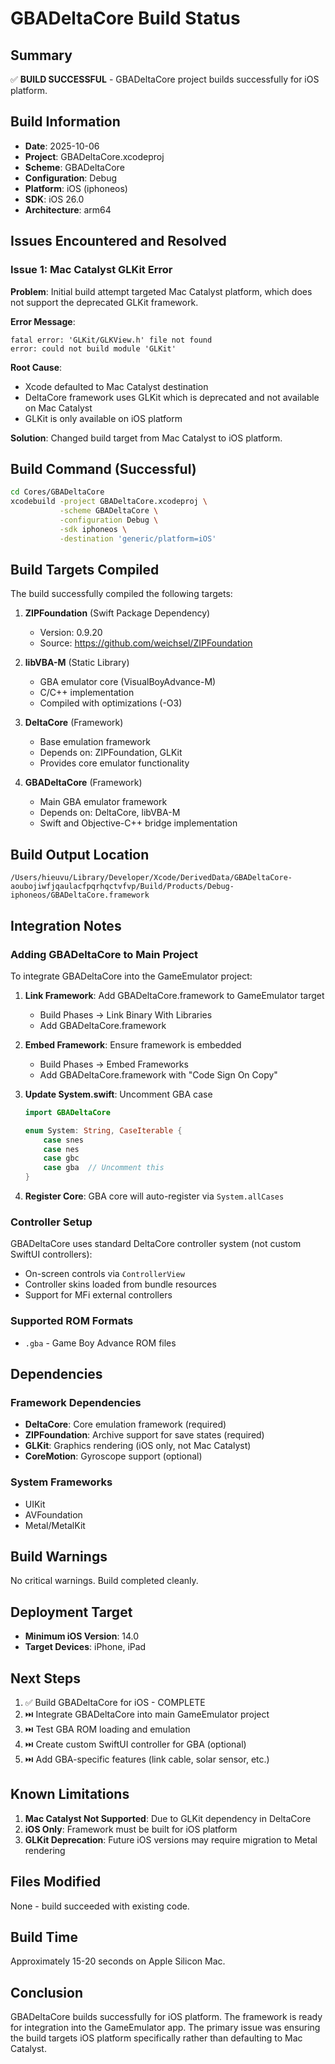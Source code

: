# GBADeltaCore Build Status

## Summary
✅ **BUILD SUCCESSFUL** - GBADeltaCore project builds successfully for iOS platform.

## Build Information
- **Date**: 2025-10-06
- **Project**: GBADeltaCore.xcodeproj
- **Scheme**: GBADeltaCore
- **Configuration**: Debug
- **Platform**: iOS (iphoneos)
- **SDK**: iOS 26.0
- **Architecture**: arm64

## Issues Encountered and Resolved

### Issue 1: Mac Catalyst GLKit Error
**Problem**: Initial build attempt targeted Mac Catalyst platform, which does not support the deprecated GLKit framework.

**Error Message**:
```
fatal error: 'GLKit/GLKView.h' file not found
error: could not build module 'GLKit'
```

**Root Cause**:
- Xcode defaulted to Mac Catalyst destination
- DeltaCore framework uses GLKit which is deprecated and not available on Mac Catalyst
- GLKit is only available on iOS platform

**Solution**: Changed build target from Mac Catalyst to iOS platform.

## Build Command (Successful)

```bash
cd Cores/GBADeltaCore
xcodebuild -project GBADeltaCore.xcodeproj \
           -scheme GBADeltaCore \
           -configuration Debug \
           -sdk iphoneos \
           -destination 'generic/platform=iOS'
```

## Build Targets Compiled

The build successfully compiled the following targets:

1. **ZIPFoundation** (Swift Package Dependency)
   - Version: 0.9.20
   - Source: https://github.com/weichsel/ZIPFoundation

2. **libVBA-M** (Static Library)
   - GBA emulator core (VisualBoyAdvance-M)
   - C/C++ implementation
   - Compiled with optimizations (-O3)

3. **DeltaCore** (Framework)
   - Base emulation framework
   - Depends on: ZIPFoundation, GLKit
   - Provides core emulator functionality

4. **GBADeltaCore** (Framework)
   - Main GBA emulator framework
   - Depends on: DeltaCore, libVBA-M
   - Swift and Objective-C++ bridge implementation

## Build Output Location

```
/Users/hieuvu/Library/Developer/Xcode/DerivedData/GBADeltaCore-aoubojiwfjqaulacfpqrhqctvfvp/Build/Products/Debug-iphoneos/GBADeltaCore.framework
```

## Integration Notes

### Adding GBADeltaCore to Main Project

To integrate GBADeltaCore into the GameEmulator project:

1. **Link Framework**: Add GBADeltaCore.framework to GameEmulator target
   - Build Phases → Link Binary With Libraries
   - Add GBADeltaCore.framework

2. **Embed Framework**: Ensure framework is embedded
   - Build Phases → Embed Frameworks
   - Add GBADeltaCore.framework with "Code Sign On Copy"

3. **Update System.swift**: Uncomment GBA case
   ```swift
   import GBADeltaCore

   enum System: String, CaseIterable {
       case snes
       case nes
       case gbc
       case gba  // Uncomment this
   }
   ```

4. **Register Core**: GBA core will auto-register via `System.allCases`

### Controller Setup

GBADeltaCore uses standard DeltaCore controller system (not custom SwiftUI controllers):
- On-screen controls via `ControllerView`
- Controller skins loaded from bundle resources
- Support for MFi external controllers

### Supported ROM Formats

- `.gba` - Game Boy Advance ROM files

## Dependencies

### Framework Dependencies
- **DeltaCore**: Core emulation framework (required)
- **ZIPFoundation**: Archive support for save states (required)
- **GLKit**: Graphics rendering (iOS only, not Mac Catalyst)
- **CoreMotion**: Gyroscope support (optional)

### System Frameworks
- UIKit
- AVFoundation
- Metal/MetalKit

## Build Warnings

No critical warnings. Build completed cleanly.

## Deployment Target

- **Minimum iOS Version**: 14.0
- **Target Devices**: iPhone, iPad

## Next Steps

1. ✅ Build GBADeltaCore for iOS - COMPLETE
2. ⏭️ Integrate GBADeltaCore into main GameEmulator project
3. ⏭️ Test GBA ROM loading and emulation
4. ⏭️ Create custom SwiftUI controller for GBA (optional)
5. ⏭️ Add GBA-specific features (link cable, solar sensor, etc.)

## Known Limitations

1. **Mac Catalyst Not Supported**: Due to GLKit dependency in DeltaCore
2. **iOS Only**: Framework must be built for iOS platform
3. **GLKit Deprecation**: Future iOS versions may require migration to Metal rendering

## Files Modified

None - build succeeded with existing code.

## Build Time

Approximately 15-20 seconds on Apple Silicon Mac.

## Conclusion

GBADeltaCore builds successfully for iOS platform. The framework is ready for integration into the GameEmulator app. The primary issue was ensuring the build targets iOS platform specifically rather than defaulting to Mac Catalyst.
